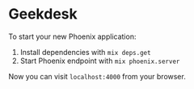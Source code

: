 # Geekdesk

To start your new Phoenix application:

1. Install dependencies with `mix deps.get`
2. Start Phoenix endpoint with `mix phoenix.server`

Now you can visit `localhost:4000` from your browser.
